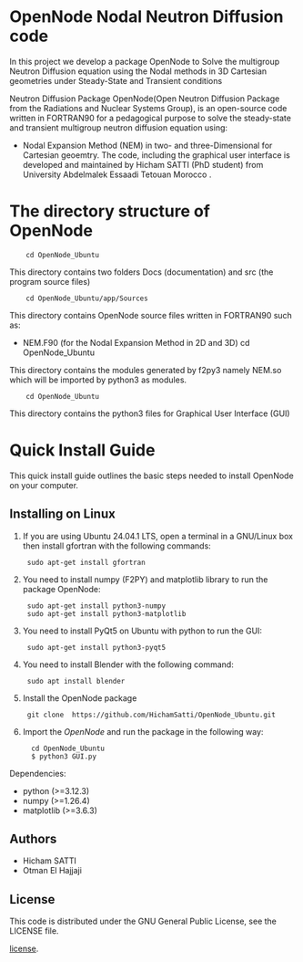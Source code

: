 # OpenNode Nodal Neutron Diffusion code 

In this project we develop a package OpenNode to Solve the multigroup Neutron Diffusion equation using the Nodal methods in 3D Cartesian geometries under Steady-State and Transient conditions

Neutron Diffusion Package OpenNode(Open Neutron Diffusion Package from the Radiations and Nuclear Systems Group), is an open-source code written in FORTRAN90 for a pedagogical purpose to solve the steady-state and transient multigroup neutron diffusion equation using:

* Nodal Expansion Method (NEM) in two- and three-Dimensional for Cartesian geoemtry.
The code, including the graphical user interface is developed and maintained by Hicham SATTI (PhD student) from University Abdelmalek Essaadi Tetouan Morocco .

The directory structure of OpenNode
=============

        cd OpenNode_Ubuntu

This directory contains two folders Docs (documentation) and src (the program source files)

        cd OpenNode_Ubuntu/app/Sources

This directory contains OpenNode source files written in FORTRAN90 such as:
* NEM.F90 (for the Nodal Expansion Method in 2D and 3D)
        cd OpenNode_Ubuntu

This directory contains the modules generated by f2py3 namely NEM.so which will be imported by python3 as modules.

        cd OpenNode_Ubuntu

This directory contains the python3 files for Graphical User Interface (GUI)


Quick Install Guide
=============

This quick install guide outlines the basic steps needed to install OpenNode on your computer.

Installing on Linux
-------------------

1. If you are using Ubuntu 24.04.1 LTS, open a terminal in a GNU/Linux box then install gfortran with the following commands:

        sudo apt-get install gfortran

2. You need to install numpy (F2PY) and matplotlib library to run the package OpenNode:

        sudo apt-get install python3-numpy
        sudo apt-get install python3-matplotlib

3. You need to install PyQt5 on Ubuntu with python to run the GUI:

        sudo apt-get install python3-pyqt5

4. You need to install Blender with the following command:

        sudo apt install blender

5. Install the OpenNode package

        git clone  https://github.com/HichamSatti/OpenNode_Ubuntu.git

6. Import the *OpenNode* and run the package in the following way:
    
         cd OpenNode_Ubuntu
         $ python3 GUI.py

Dependencies:
* python (>=3.12.3)
* numpy (>=1.26.4)
* matplotlib (>=3.6.3)

## Authors

* Hicham SATTI
* Otman El Hajjaji



## License

This code is distributed under the GNU General Public License, see the LICENSE file.

[license](https://github.com/HichamSatti/OpenNode_Ubuntu?tab=MIT-1-ov-file).

